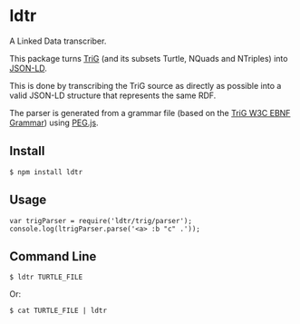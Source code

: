 # ldtr

A Linked Data transcriber.

This package turns [TriG](http://www.w3.org/TR/trig/) (and its subsets Turtle,
NQuads and NTriples) into [JSON-LD](http://www.w3.org/TR/json-ld/).

This is done by transcribing the TriG source as directly as possible into
a valid JSON-LD structure that represents the same RDF.

The parser is generated from a grammar file (based on the
[TriG W3C EBNF Grammar](http://www.w3.org/TR/trig/#sec-grammar)) using
[PEG.js](http://pegjs.org/).

## Install

    $ npm install ldtr

## Usage

    var trigParser = require('ldtr/trig/parser');
    console.log(ltrigParser.parse('<a> :b "c" .'));

## Command Line

    $ ldtr TURTLE_FILE

Or:

    $ cat TURTLE_FILE | ldtr
